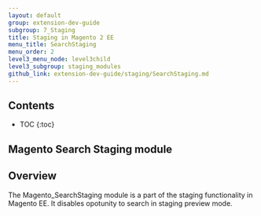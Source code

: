 ```yaml
---
layout: default
group: extension-dev-guide
subgroup: 7_Staging
title: Staging in Magento 2 EE
menu_title: SearchStaging
menu_order: 2
level3_menu_node: level3child
level3_subgroup: staging_modules
github_link: extension-dev-guide/staging/SearchStaging.md
---
```


<h2>Contents</h2>

* TOC
{:toc}

<h2>Magento Search Staging module</h2>

## Overview

The Magento_SearchStaging module is a part of the staging functionality in Magento EE. It disables opotunity to search in staging preview mode.

